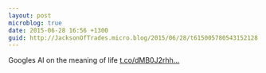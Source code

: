 ```yaml
---
layout: post
microblog: true
date: 2015-06-28 16:56 +1300
guid: http://JacksonOfTrades.micro.blog/2015/06/28/t615005780543152128.html
---
```

Googles AI on the meaning of life [t.co/dMB0J2rhh...](http://t.co/dMB0J2rhhP)
